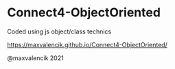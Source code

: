 # Connect4-ObjectOriented

Coded using js object/class technics

https://maxvalencik.github.io/Connect4-ObjectOriented/

@maxvalencik 2021
